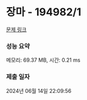 # 장마 - 194982/1 

[문제 링크](https://level.goorm.io/exam/194982/%EC%9E%A5%EB%A7%88/quiz/1) 

### 성능 요약

메모리: 69.37 MB, 시간: 0.21 ms

### 제출 일자

2024년 06월 14일 22:09:56

